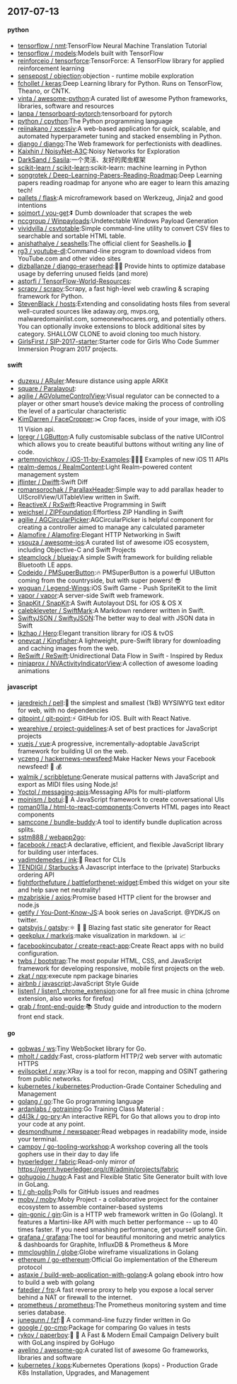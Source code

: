 ## 2017-07-13

#### python
* [tensorflow / nmt](https://github.com/tensorflow/nmt):TensorFlow Neural Machine Translation Tutorial
* [tensorflow / models](https://github.com/tensorflow/models):Models built with TensorFlow
* [reinforceio / tensorforce](https://github.com/reinforceio/tensorforce):TensorForce: A TensorFlow library for applied reinforcement learning
* [sensepost / objection](https://github.com/sensepost/objection):objection - runtime mobile exploration
* [fchollet / keras](https://github.com/fchollet/keras):Deep Learning library for Python. Runs on TensorFlow, Theano, or CNTK.
* [vinta / awesome-python](https://github.com/vinta/awesome-python):A curated list of awesome Python frameworks, libraries, software and resources
* [lanpa / tensorboard-pytorch](https://github.com/lanpa/tensorboard-pytorch):tensorboard for pytorch
* [python / cpython](https://github.com/python/cpython):The Python programming language
* [reiinakano / xcessiv](https://github.com/reiinakano/xcessiv):A web-based application for quick, scalable, and automated hyperparameter tuning and stacked ensembling in Python.
* [django / django](https://github.com/django/django):The Web framework for perfectionists with deadlines.
* [Kaixhin / NoisyNet-A3C](https://github.com/Kaixhin/NoisyNet-A3C):Noisy Networks for Exploration
* [DarkSand / Sasila](https://github.com/DarkSand/Sasila):一个灵活、友好的爬虫框架
* [scikit-learn / scikit-learn](https://github.com/scikit-learn/scikit-learn):scikit-learn: machine learning in Python
* [songrotek / Deep-Learning-Papers-Reading-Roadmap](https://github.com/songrotek/Deep-Learning-Papers-Reading-Roadmap):Deep Learning papers reading roadmap for anyone who are eager to learn this amazing tech!
* [pallets / flask](https://github.com/pallets/flask):A microframework based on Werkzeug, Jinja2 and good intentions
* [soimort / you-get](https://github.com/soimort/you-get):⏬ Dumb downloader that scrapes the web
* [nccgroup / Winpayloads](https://github.com/nccgroup/Winpayloads):Undetectable Windows Payload Generation
* [vividvilla / csvtotable](https://github.com/vividvilla/csvtotable):Simple command-line utility to convert CSV files to searchable and sortable HTML table.
* [anishathalye / seashells](https://github.com/anishathalye/seashells):The official client for Seashells.io 🐚
* [rg3 / youtube-dl](https://github.com/rg3/youtube-dl):Command-line program to download videos from YouTube.com and other video sites
* [dizballanze / django-eraserhead](https://github.com/dizballanze/django-eraserhead):💂🏻 Provide hints to optimize database usage by deferring unused fields (and more)
* [astorfi / TensorFlow-World-Resources](https://github.com/astorfi/TensorFlow-World-Resources):
* [scrapy / scrapy](https://github.com/scrapy/scrapy):Scrapy, a fast high-level web crawling & scraping framework for Python.
* [StevenBlack / hosts](https://github.com/StevenBlack/hosts):Extending and consolidating hosts files from several well-curated sources like adaway.org, mvps.org, malwaredomainlist.com, someonewhocares.org, and potentially others. You can optionally invoke extensions to block additional sites by category. SHALLOW CLONE to avoid cloning too much history.
* [GirlsFirst / SIP-2017-starter](https://github.com/GirlsFirst/SIP-2017-starter):Starter code for Girls Who Code Summer Immersion Program 2017 projects.

#### swift
* [duzexu / ARuler](https://github.com/duzexu/ARuler):Mesure distance using apple ARKit
* [square / Paralayout](https://github.com/square/Paralayout):
* [agilie / AGVolumeControlView](https://github.com/agilie/AGVolumeControlView):Visual regulator can be connected to a player or other smart house’s device making the process of controlling the level of a particular characteristic
* [KimDarren / FaceCropper](https://github.com/KimDarren/FaceCropper):✂️ Crop faces, inside of your image, with iOS 11 Vision api.
* [loregr / LGButton](https://github.com/loregr/LGButton):A fully customisable subclass of the native UIControl which allows you to create beautiful buttons without writing any line of code.
* [artemnovichkov / iOS-11-by-Examples](https://github.com/artemnovichkov/iOS-11-by-Examples):👨🏻‍💻 Examples of new iOS 11 APIs
* [realm-demos / RealmContent](https://github.com/realm-demos/RealmContent):Light Realm-powered content management system
* [jflinter / Dwifft](https://github.com/jflinter/Dwifft):Swift Diff
* [romansorochak / ParallaxHeader](https://github.com/romansorochak/ParallaxHeader):Simple way to add parallax header to UIScrollView/UITableView written in Swift.
* [ReactiveX / RxSwift](https://github.com/ReactiveX/RxSwift):Reactive Programming in Swift
* [weichsel / ZIPFoundation](https://github.com/weichsel/ZIPFoundation):Effortless ZIP Handling in Swift
* [agilie / AGCircularPicker](https://github.com/agilie/AGCircularPicker):AGCircularPicker is helpful component for creating a controller aimed to manage any calculated parameter
* [Alamofire / Alamofire](https://github.com/Alamofire/Alamofire):Elegant HTTP Networking in Swift
* [vsouza / awesome-ios](https://github.com/vsouza/awesome-ios):A curated list of awesome iOS ecosystem, including Objective-C and Swift Projects
* [steamclock / bluejay](https://github.com/steamclock/bluejay):A simple Swift framework for building reliable Bluetooth LE apps.
* [Codeido / PMSuperButton](https://github.com/Codeido/PMSuperButton):🔥 PMSuperButton is a powerful UIButton coming from the countryside, but with super powers! 😎
* [woguan / Legend-Wings](https://github.com/woguan/Legend-Wings):iOS Swift Game - Push SpriteKit to the limit
* [vapor / vapor](https://github.com/vapor/vapor):A server-side Swift web framework.
* [SnapKit / SnapKit](https://github.com/SnapKit/SnapKit):A Swift Autolayout DSL for iOS & OS X
* [calebkleveter / SwiftMark](https://github.com/calebkleveter/SwiftMark):A Markdown renderer written in Swift.
* [SwiftyJSON / SwiftyJSON](https://github.com/SwiftyJSON/SwiftyJSON):The better way to deal with JSON data in Swift
* [lkzhao / Hero](https://github.com/lkzhao/Hero):Elegant transition library for iOS & tvOS
* [onevcat / Kingfisher](https://github.com/onevcat/Kingfisher):A lightweight, pure-Swift library for downloading and caching images from the web.
* [ReSwift / ReSwift](https://github.com/ReSwift/ReSwift):Unidirectional Data Flow in Swift - Inspired by Redux
* [ninjaprox / NVActivityIndicatorView](https://github.com/ninjaprox/NVActivityIndicatorView):A collection of awesome loading animations

#### javascript
* [jaredreich / pell](https://github.com/jaredreich/pell):📝 the simplest and smallest (1kB) WYSIWYG text editor for web, with no dependencies
* [gitpoint / git-point](https://github.com/gitpoint/git-point):⚡️ GitHub for iOS. Built with React Native.
* [wearehive / project-guidelines](https://github.com/wearehive/project-guidelines):A set of best practices for JavaScript projects
* [vuejs / vue](https://github.com/vuejs/vue):A progressive, incrementally-adoptable JavaScript framework for building UI on the web.
* [yczeng / hackernews-newsfeed](https://github.com/yczeng/hackernews-newsfeed):Make Hacker News your Facebook newsfeed! 💸 💰
* [walmik / scribbletune](https://github.com/walmik/scribbletune):Generate musical patterns with JavaScript and export as MIDI files using Node.js!
* [Yoctol / messaging-apis](https://github.com/Yoctol/messaging-apis):Messaging APIs for multi-platform
* [moinism / botui](https://github.com/moinism/botui):🤖 A JavaScript framework to create conversational UIs
* [roman01la / html-to-react-components](https://github.com/roman01la/html-to-react-components):Converts HTML pages into React components
* [samccone / bundle-buddy](https://github.com/samccone/bundle-buddy):A tool to identify bundle duplication across splits.
* [sstm888 / webapp2go](https://github.com/sstm888/webapp2go):
* [facebook / react](https://github.com/facebook/react):A declarative, efficient, and flexible JavaScript library for building user interfaces.
* [vadimdemedes / ink](https://github.com/vadimdemedes/ink):🌈 React for CLIs
* [TENDIGI / Starbucks](https://github.com/TENDIGI/Starbucks):A Javascript interface to the (private) Starbucks ordering API
* [fightforthefuture / battleforthenet-widget](https://github.com/fightforthefuture/battleforthenet-widget):Embed this widget on your site and help save net neutrality!
* [mzabriskie / axios](https://github.com/mzabriskie/axios):Promise based HTTP client for the browser and node.js
* [getify / You-Dont-Know-JS](https://github.com/getify/You-Dont-Know-JS):A book series on JavaScript. @YDKJS on twitter.
* [gatsbyjs / gatsby](https://github.com/gatsbyjs/gatsby):⚛️ 📄 🚀 Blazing fast static site generator for React
* [geekplux / markvis](https://github.com/geekplux/markvis):make visualization in markdown. 📊 📈
* [facebookincubator / create-react-app](https://github.com/facebookincubator/create-react-app):Create React apps with no build configuration.
* [twbs / bootstrap](https://github.com/twbs/bootstrap):The most popular HTML, CSS, and JavaScript framework for developing responsive, mobile first projects on the web.
* [zkat / npx](https://github.com/zkat/npx):execute npm package binaries
* [airbnb / javascript](https://github.com/airbnb/javascript):JavaScript Style Guide
* [listen1 / listen1_chrome_extension](https://github.com/listen1/listen1_chrome_extension):one for all free music in china (chrome extension, also works for firefox)
* [grab / front-end-guide](https://github.com/grab/front-end-guide):📚 Study guide and introduction to the modern front end stack.

#### go
* [gobwas / ws](https://github.com/gobwas/ws):Tiny WebSocket library for Go.
* [mholt / caddy](https://github.com/mholt/caddy):Fast, cross-platform HTTP/2 web server with automatic HTTPS
* [evilsocket / xray](https://github.com/evilsocket/xray):XRay is a tool for recon, mapping and OSINT gathering from public networks.
* [kubernetes / kubernetes](https://github.com/kubernetes/kubernetes):Production-Grade Container Scheduling and Management
* [golang / go](https://github.com/golang/go):The Go programming language
* [ardanlabs / gotraining](https://github.com/ardanlabs/gotraining):Go Training Class Material :
* [d4l3k / go-pry](https://github.com/d4l3k/go-pry):An interactive REPL for Go that allows you to drop into your code at any point.
* [desmondhume / newspaper](https://github.com/desmondhume/newspaper):Read webpages in readability mode, inside your terminal.
* [campoy / go-tooling-workshop](https://github.com/campoy/go-tooling-workshop):A workshop covering all the tools gophers use in their day to day life
* [hyperledger / fabric](https://github.com/hyperledger/fabric):Read-only mirror of https://gerrit.hyperledger.org/r/#/admin/projects/fabric
* [gohugoio / hugo](https://github.com/gohugoio/hugo):A Fast and Flexible Static Site Generator built with love in GoLang.
* [tj / gh-polls](https://github.com/tj/gh-polls):Polls for GitHub issues and readmes
* [moby / moby](https://github.com/moby/moby):Moby Project - a collaborative project for the container ecosystem to assemble container-based systems
* [gin-gonic / gin](https://github.com/gin-gonic/gin):Gin is a HTTP web framework written in Go (Golang). It features a Martini-like API with much better performance -- up to 40 times faster. If you need smashing performance, get yourself some Gin.
* [grafana / grafana](https://github.com/grafana/grafana):The tool for beautiful monitoring and metric analytics & dashboards for Graphite, InfluxDB & Prometheus & More
* [mmcloughlin / globe](https://github.com/mmcloughlin/globe):Globe wireframe visualizations in Golang
* [ethereum / go-ethereum](https://github.com/ethereum/go-ethereum):Official Go implementation of the Ethereum protocol
* [astaxie / build-web-application-with-golang](https://github.com/astaxie/build-web-application-with-golang):A golang ebook intro how to build a web with golang
* [fatedier / frp](https://github.com/fatedier/frp):A fast reverse proxy to help you expose a local server behind a NAT or firewall to the internet.
* [prometheus / prometheus](https://github.com/prometheus/prometheus):The Prometheus monitoring system and time series database.
* [junegunn / fzf](https://github.com/junegunn/fzf):🌸 A command-line fuzzy finder written in Go
* [google / go-cmp](https://github.com/google/go-cmp):Package for comparing Go values in tests
* [rykov / paperboy](https://github.com/rykov/paperboy):💌 💨 A Fast & Modern Email Campaign Delivery built with GoLang inspired by GoHugo
* [avelino / awesome-go](https://github.com/avelino/awesome-go):A curated list of awesome Go frameworks, libraries and software
* [kubernetes / kops](https://github.com/kubernetes/kops):Kubernetes Operations (kops) - Production Grade K8s Installation, Upgrades, and Management
